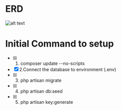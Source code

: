 # ERD
![alt text](https://i.imgur.com/bk16Ka1.png)

# Initial Command to setup
- [X] 1. composer update --no-scripts
- [X] 2.Connect the database to environment (.env)
- [X] 3. php artisan migrate
- [X] 4. php artisan db:seed
- [X] 5. php artisan key:generate


